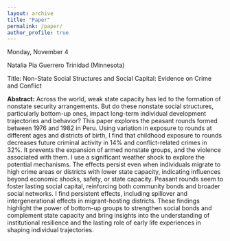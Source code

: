 ```yaml
---
layout: archive
title: "Paper"
permalink: /paper/
author_profile: true
---
```



Monday, November 4

Natalia Pia Guerrero Trinidad (Minnesota) 

Title: Non-State Social Structures and Social Capital: Evidence on Crime and Conflict  

**Abstract:** Across the world, weak state capacity has led to the formation of nonstate security arrangements. But do these nonstate social structures, particularly bottom-up ones, impact long-term individual development trajectories and behavior? This paper explores the peasant rounds formed between 1976 and 1982 in Peru. Using variation in exposure to rounds at different ages and districts of birth, I find that childhood exposure to rounds decreases future criminal activity in 14% and conflict-related crimes in 32%. It prevents the expansion of armed nonstate groups, and the violence associated with them. I use a significant weather shock to explore the potential mechanisms. The effects persist even when individuals migrate to high crime areas or districts with lower state capacity, indicating influences beyond economic shocks, safety, or state capacity. Peasant rounds seem to foster lasting social capital, reinforcing both community bonds and broader social networks. I find persistent effects, including spillover and intergenerational effects in migrant-hosting districts. These findings highlight the power of bottom-up groups to strengthen social bonds and complement state capacity and bring insights into the understanding of institutional resilience and the lasting role of early life experiences in shaping individual trajectories.
